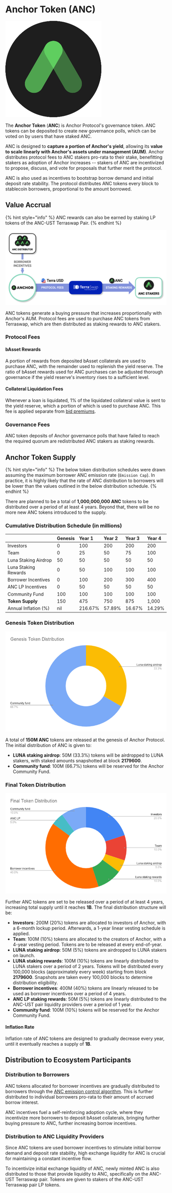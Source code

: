 # Anchor Token \(ANC\)



![](../.gitbook/assets/anc_300x300.png)



The **Anchor Token** \(**ANC**\) is Anchor Protocol's governance token. ANC tokens can be deposited to create new governance polls, which can be voted on by users that have staked ANC.

ANC is designed to **capture a portion of Anchor's yield**, allowing its **value to scale linearly with Anchor's assets under management \(AUM\)**. Anchor distributes protocol fees to ANC stakers pro-rata to their stake, benefitting stakers as adoption of Anchor increases -- stakers of ANC are incentivized to propose, discuss, and vote for proposals that further merit the protocol.

ANC is also used as incentives to bootstrap borrow demand and initial deposit rate stability. The protocol distributes ANC tokens every block to stablecoin borrowers, proportional to the amount borrowed.

## Value Accrual

{% hint style="info" %}
ANC rewards can also be earned by staking LP tokens of the ANC-UST Terraswap Pair.
{% endhint %}

![ANC Value Flow](../.gitbook/assets/screen-shot-2021-03-16-at-3.08.15-pm.png)

ANC tokens generate a buying pressure that increases proportionally with Anchor's AUM. Protocol fees are used to purchase ANC tokens from Terraswap, which are then distributed as staking rewards to ANC stakers.

### Protocol Fees

#### bAsset Rewards

A portion of rewards from deposited bAsset collaterals are used to purchase ANC, with the remainder used to replenish the yield reserve. The ratio of bAsset rewards used for ANC purchases can be adjusted thorough governance if the yield reserve's inventory rises to a sufficient level.

#### Collateral Liquidation Fees

Whenever a loan is liquidated, 1% of the liquidated collateral value is sent to the yield reserve, which a portion of which is used to purchase ANC. This fee is applied separate from [bid premiums](liquidations.md#premium-rate).



### Governance Fees

ANC token deposits of Anchor governance polls that have failed to reach the required quorum are redistributed ANC stakers as staking rewards.

## Anchor Token Supply

{% hint style="info" %}
The below token distribution schedules were drawn assuming the maximum borrower ANC emission rate \(`Emission Cap`\). In practice, it is highly likely that the rate of ANC distribution to borrowers will be lower than the values outlined in the below distribution schedule.
{% endhint %}

There are planned to be a total of **1,000,000,000 ANC** tokens to be distributed over a period of at least 4 years. Beyond that, there will be no more new ANC tokens introduced to the supply.

### Cumulative Distribution Schedule \(in millions\)

|  | Genesis | Year 1 | Year 2 | Year 3 | Year 4 |
| :--- | :--- | :--- | :--- | :--- | :--- |
| Investors | 0 | 100 | 200 | 200 | 200 |
| Team | 0 | 25 | 50 | 75 | 100 |
| Luna Staking Airdrop | 50 | 50 | 50 | 50 | 50 |
| Luna Staking Rewards | 0 | 50 | 100 | 100 | 100 |
| Borrower Incentives | 0 | 100 | 200 | 300 | 400 |
| ANC LP Incentives | 0 | 50 | 50 | 50 | 50 |
| Community Fund | 100 | 100 | 100 | 100 | 100 |
| **Token Supply** | 150 | 475 | 750 | 875 | 1,000 |
| Annual Inflation \(%\) | nil | 216.67% | 57.89% | 16.67% | 14.29% |

### Genesis Token Distribution

![](../.gitbook/assets/genesis-token-distribution.png)

A total of **150M ANC** tokens are released at the genesis of Anchor Protocol. The initial distribution of ANC is given to:

* **LUNA staking airdrop**: 50M \(33.3%\) tokens will be airdropped to LUNA stakers, with staked amounts snapshotted at block **2179600**.
* **Community fund**: 100M \(66.7%\) tokens will be reserved for the Anchor Community Fund.

### Final Token Distribution

![](../.gitbook/assets/final-token-distribution%20%281%29.png)

Further ANC tokens are set to be released over a period of at least 4 years, increasing total supply until it reaches **1B**. The final distribution structure will be:

* **Investors**: 200M \(20%\) tokens are allocated to investors of Anchor, with a 6-month lockup period. Afterwards, a 1-year linear vesting schedule is applied.
* **Team**: 100M \(10%\) tokens are allocated to the creators of Anchor, with a 4-year vesting period. Tokens are to be released at every end-of-year.
* **LUNA staking airdrop**: 50M \(5%\) tokens are airdropped to LUNA stakers on launch.
* **LUNA staking rewards**: 100M \(10%\) tokens are linearly distributed to LUNA stakers over a period of 2 years. Tokens will be distributed every 100,000 blocks \(approximately every week\) starting from block **2179600**. Snapshots are taken every 100,000 blocks to determine distribution eligibility.
* **Borrower incentives**: 400M \(40%\) tokens are linearly released to be used as borrower incentives over a period of 4 years.
* **ANC LP staking rewards**: 50M \(5%\) tokens are linearly distributed to the ANC-UST pair liquidity providers over a period of 1 year.
* **Community fund**: 100M \(10%\) tokens will be reserved for the Anchor Community Fund.

#### Inflation Rate

Inflation rate of ANC tokens are designed to gradually decrease every year, until it eventually reaches a supply of **1B**.

## Distribution to Ecosystem Participants

### Distribution to Borrowers

ANC tokens allocated for borrower incentives are gradually distributed to borrowers through the [ANC emission control algorithm](money-market/deposit-rate-subsidization.md#anc-emission-feedback-control). This is further distributed to individual borrowers pro-rata to their amount of accrued borrow interest. 

ANC incentives fuel a self-reinforcing adoption cycle, where they incentivize more borrowers to deposit bAsset collaterals, bringing further buying pressure to ANC, further increasing borrow incentives.

### Distribution to ANC Liquidity Providers

Since ANC tokens are used borrower incentives to stimulate initial borrow demand and deposit rate stability, high exchange liquidity for ANC is crucial for maintaining a constant incentive flow.

To incentivize initial exchange liquidity of ANC, newly minted ANC is also distributed to those that provide liquidity to ANC, specifically on the ANC-UST Terraswap pair. Tokens are given to stakers of the ANC-UST Terraswap pair LP tokens.

